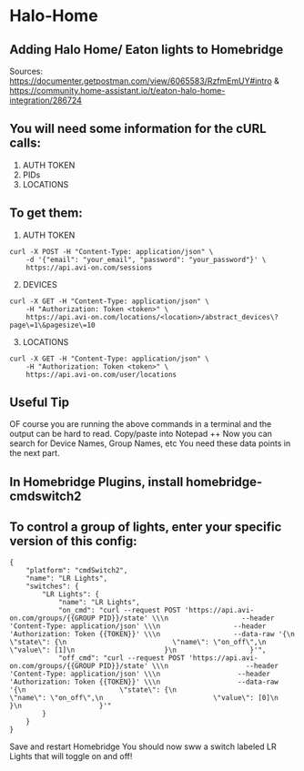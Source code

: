 # Halo-Home
## Adding Halo Home/ Eaton lights to Homebridge
Sources: https://documenter.getpostman.com/view/6065583/RzfmEmUY#intro & 
        https://community.home-assistant.io/t/eaton-halo-home-integration/286724


## You will need some information for the cURL calls:
  1. AUTH TOKEN
  2. PIDs
  3. LOCATIONS

## To get them:
  1. AUTH TOKEN
```
curl -X POST -H "Content-Type: application/json" \
    -d '{"email": "your_email", "password": "your_password"}' \
    https://api.avi-on.com/sessions
```
  2. DEVICES 
```
curl -X GET -H "Content-Type: application/json" \
    -H "Authorization: Token <token>" \
    https://api.avi-on.com/locations/<location>/abstract_devices\?page\=1\&pagesize\=10
```
  3. LOCATIONS
```
curl -X GET -H "Content-Type: application/json" \
    -H "Authorization: Token <token>" \
    https://api.avi-on.com/user/locations
```
## Useful Tip
OF course you are running the above commands in a terminal and the output can be hard to read.
Copy/paste into Notepad ++
Now you can search for Device Names, Group Names, etc
You need these data points in the next part.

## In Homebridge Plugins, install homebridge-cmdswitch2

## To control a group of lights, enter your specific version of this config:

```
{
    "platform": "cmdSwitch2",
    "name": "LR Lights",
    "switches": {
        "LR Lights": {
            "name": "LR Lights",
            "on_cmd": "curl --request POST 'https://api.avi-on.com/groups/{{GROUP PID}}/state' \\\n                  --header 'Content-Type: application/json' \\\n                  --header 'Authorization: Token {{TOKEN}}' \\\n                  --data-raw '{\n                      \"state\": {\n                          \"name\": \"on_off\",\n                          \"value\": [1]\n                      }\n                  }'",
            "off_cmd": "curl --request POST 'https://api.avi-on.com/groups/{{GROUP PID}}/state' \\\n                   --header 'Content-Type: application/json' \\\n                   --header 'Authorization: Token {{TOKEN}}' \\\n                   --data-raw '{\n                       \"state\": {\n                           \"name\": \"on_off\",\n                           \"value\": [0]\n                       }\n                   }'"
        }
    }
}
```

Save and restart Homebridge
You should now sww a switch labeled LR Lights that will toggle on and off!
